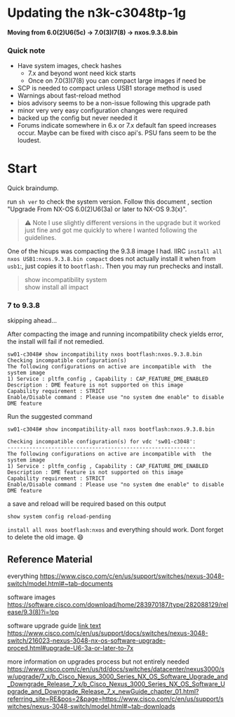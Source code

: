 # Updating the n3k-c3048tp-1g
<b>Moving from 6.0(2)U6(5c) -> 7.0(3)I7(8) -> nxos.9.3.8.bin</b> <br />


### Quick note
* Have system images, check hashes
    * 7.x and beyond wont need kick starts 
    * Once on 7.0(3)I7(8) you can compact large images if need be
* SCP is needed to compact unless USB1 storage method is used
* Warnings about fast-reload method
* bios advisory seems to be a non-issue following this upgrade path
* minor very very easy configuration changes were required
* backed up the config but never needed it
* Forums indicate somewhere in 6.x or 7.x default fan speed increases occur. Maybe can be fixed with cisco api's. PSU fans seem to be the loudest.

# Start
Quick braindump.

run `sh ver` to check the system version. Follow <a name="abcd">this document </a>, section "Upgrade From NX-OS 6.0(2)U6(3a) or later to NX-OS 9.3(x)". 
> :warning: Note I use slightly different versions in the upgrade but it worked just fine and got me quickly to where I wanted following the guidelines.

One of the hicups was compacting the 9.3.8 image I had. IIRC `install all nxos USB1:nxos.9.3.8.bin compact` does not actually install it when from `usb1`:, just copies it to `bootflash:`. Then you may run prechecks and install.

> show incompatibility system   
show install all impact

### 7 to 9.3.8
skipping ahead...

After compacting the image and running incompatibility check yields error, the install will fail if not remedied.
```
sw01-c3048# show incompatibility nxos bootflash:nxos.9.3.8.bin 
Checking incompatible configuration(s) 
The following configurations on active are incompatible with  the system image  
1) Service : pltfm_config , Capability : CAP_FEATURE_DME_ENABLED 
Description : DME feature is not supported on this image 
Capability requirement : STRICT 
Enable/Disable command : Please use "no system dme enable" to disable DME feature
```

Run the suggested command
```
sw01-c3048# show incompatibility-all nxos bootflash:nxos.9.3.8.bin

Checking incompatible configuration(s) for vdc 'sw01-c3048':
------------------------------------------------------------
The following configurations on active are incompatible with  the system image  
1) Service : pltfm_config , Capability : CAP_FEATURE_DME_ENABLED 
Description : DME feature is not supported on this image 
Capability requirement : STRICT 
Enable/Disable command : Please use "no system dme enable" to disable DME feature
```

a save and reload will be required based on this output
```
show system config reload-pending
```
`install all nxos bootflash:nxos` and everything should work. Dont forget to delete the old image. :smile:

## Reference Material
everything
https://www.cisco.com/c/en/us/support/switches/nexus-3048-switch/model.html#~tab-documents

software images
https://software.cisco.com/download/home/283970187/type/282088129/release/9.3(8)?i=!pp

software upgrade guide [link text](#abcd)
https://www.cisco.com/c/en/us/support/docs/switches/nexus-3048-switch/216023-nexus-3048-nx-os-software-upgrade-proced.html#upgrade-U6-3a-or-later-to-7x

more information on upgrades process but not entirely needed
https://www.cisco.com/c/en/us/td/docs/switches/datacenter/nexus3000/sw/upgrade/7_x/b_Cisco_Nexus_3000_Series_NX_OS_Software_Upgrade_and_Downgrade_Release_7_x/b_Cisco_Nexus_3000_Series_NX_OS_Software_Upgrade_and_Downgrade_Release_7_x_newGuide_chapter_01.html?referring_site=RE&pos=2&page=https://www.cisco.com/c/en/us/support/switches/nexus-3048-switch/model.html#~tab-downloads